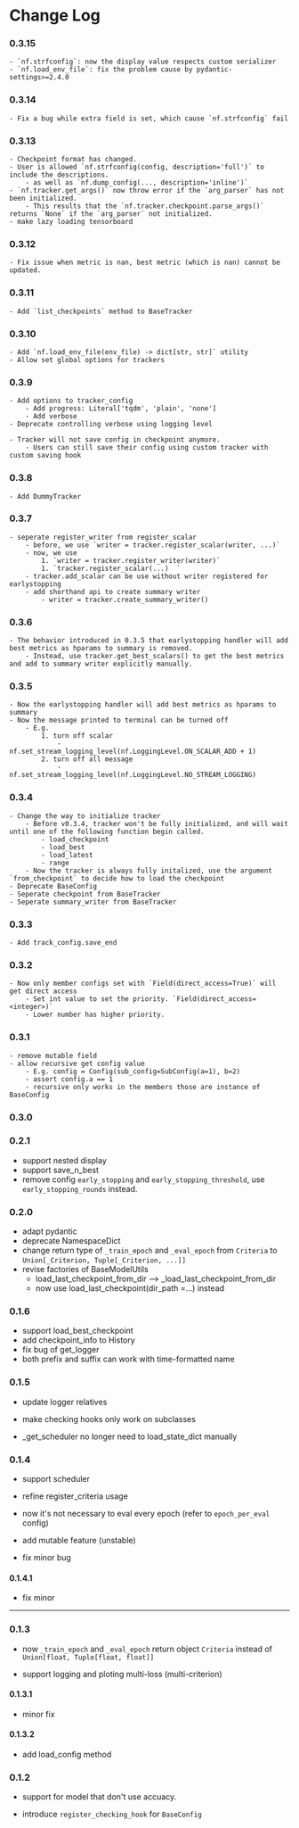 # Change Log

### 0.3.15
    - `nf.strfconfig`: now the display value respects custom serializer
    - `nf.load_env_file`: fix the problem cause by pydantic-settings>=2.4.0

### 0.3.14
    - Fix a bug while extra field is set, which cause `nf.strfconfig` fail

### 0.3.13
    - Checkpoint format has changed.
    - User is allowed `nf.strfconfig(config, description='full')` to include the descriptions.
        - as well as `nf.dump_config(..., description='inline')`
    - `nf.tracker.get_args()` now throw error if the `arg_parser` has not been initialized.
        - This results that the `nf.tracker.checkpoint.parse_args()` returns `None` if the `arg_parser` not initialized.
    - make lazy loading tensorboard

### 0.3.12
    - Fix issue when metric is nan, best metric (which is nan) cannot be updated.

### 0.3.11
    - Add `list_checkpoints` method to BaseTracker

### 0.3.10

    - Add `nf.load_env_file(env_file) -> dict[str, str]` utility
    - Allow set global options for trackers


### 0.3.9

    - Add options to tracker_config
        - Add progress: Literal['tqdm', 'plain', 'none']
        - Add verbose
    - Deprecate controlling verbose using logging level

    - Tracker will not save config in checkpoint anymore.
        - Users can still save their config using custom tracker with custom saving hook


### 0.3.8

    - Add DummyTracker

### 0.3.7

    - seperate register_writer from register_scalar
        - before, we use `writer = tracker.register_scalar(writer, ...)`
        - now, we use
            1. `writer = tracker.register_writer(writer)`
            1. `tracker.register_scalar(...)  `
        - tracker.add_scalar can be use without writer registered for earlystopping
        - add shorthand api to create summary writer
            - writer = tracker.create_summary_writer()

### 0.3.6
    - The behavior introduced in 0.3.5 that earlystopping handler will add best metrics as hparams to summary is removed.
        - Instead, use tracker.get_best_scalars() to get the best metrics and add to summary writer explicitly manually.


### 0.3.5

    - Now the earlystopping handler will add best metrics as hparams to summary
    - Now the message printed to terminal can be turned off
        - E.g.
            1. turn off scalar
                - nf.set_stream_logging_level(nf.LoggingLevel.ON_SCALAR_ADD + 1)
            2. turn off all message
                - nf.set_stream_logging_level(nf.LoggingLevel.NO_STREAM_LOGGING)


### 0.3.4

    - Change the way to initialize tracker
        - Before v0.3.4, tracker won't be fully initialized, and will wait until one of the following function begin called.
            - load_checkpoint  
            - load_best
            - load_latest
            - range
        - Now the tracker is always fully initalized, use the argument `from_checkpoint` to decide how to load the checkpoint
    - Deprecate BaseConfig
    - Seperate checkpoint from BaseTracker
    - Seperate summary_writer from BaseTracker


### 0.3.3

    - Add track_config.save_end

### 0.3.2
    - Now only member configs set with `Field(direct_access=True)` will get direct access
        - Set int value to set the priority. `Field(direct_access=<integer>)`
        - Lower number has higher priority.


### 0.3.1
    - remove mutable field  
    - allow recursive get config value
        - E.g. config = Config(sub_config=SubConfig(a=1), b=2)
        - assert config.a == 1
        - recursive only works in the members those are instance of BaseConfig
### 0.3.0


### 0.2.1

- support nested display
- support save_n_best
- remove config `early_stopping` and `early_stopping_threshold`, use `early_stopping_rounds`
instead.

### 0.2.0
- adapt pydantic
- deprecate NamespaceDict
- change return type of `_train_epoch` and `_eval_epoch` from `Criteria` to
`Union[_Criterion, Tuple[_Criterion, ...]]`
- revise factories of BaseModelUtils
    - load_last_checkpoint_from_dir --> _load_last_checkpoint_from_dir
    - now use load_last_checkpoint(dir_path =...) instead


### 0.1.6

- support load_best_checkpoint
- add checkpoint_info to History
- fix bug of get_logger
- both prefix and suffix can work with time-formatted name

### 0.1.5

- update logger relatives
- make checking hooks only work on subclasses

- _get_scheduler no longer need to load_state_dict manually


### 0.1.4

- support scheduler

- refine register_criteria usage

- now it's not necessary to eval every epoch (refer to `epoch_per_eval` config)

- add mutable feature (unstable)

- fix minor bug

#### 0.1.4.1

- fix minor

---

### 0.1.3

- now `_train_epoch` and `_eval_epoch` return object `Criteria` instead of `Union[float, Tuple[float, float]]`

- support logging and ploting multi-loss (multi-criterion)

#### 0.1.3.1

- minor fix

#### 0.1.3.2

- add load_config method

### 0.1.2

- support for model that don't use accuacy.

- introduce `register_checking_hook` for `BaseConfig`
